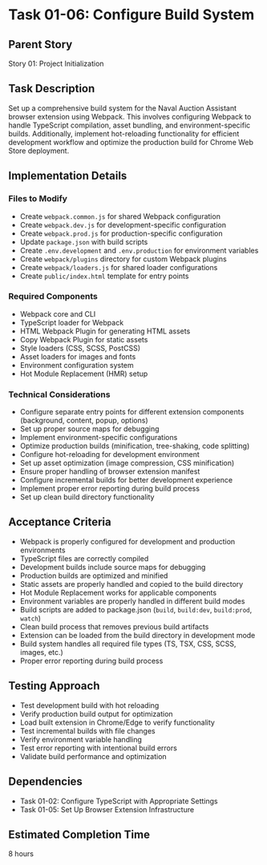 # Task 01-06: Configure Build System

## Parent Story

Story 01: Project Initialization

## Task Description

Set up a comprehensive build system for the Naval Auction Assistant browser extension using Webpack. This involves configuring Webpack to handle TypeScript compilation, asset bundling, and environment-specific builds. Additionally, implement hot-reloading functionality for efficient development workflow and optimize the production build for Chrome Web Store deployment.

## Implementation Details

### Files to Modify

- Create `webpack.common.js` for shared Webpack configuration
- Create `webpack.dev.js` for development-specific configuration
- Create `webpack.prod.js` for production-specific configuration
- Update `package.json` with build scripts
- Create `.env.development` and `.env.production` for environment variables
- Create `webpack/plugins` directory for custom Webpack plugins
- Create `webpack/loaders.js` for shared loader configurations
- Create `public/index.html` template for entry points

### Required Components

- Webpack core and CLI
- TypeScript loader for Webpack
- HTML Webpack Plugin for generating HTML assets
- Copy Webpack Plugin for static assets
- Style loaders (CSS, SCSS, PostCSS)
- Asset loaders for images and fonts
- Environment configuration system
- Hot Module Replacement (HMR) setup

### Technical Considerations

- Configure separate entry points for different extension components (background, content, popup, options)
- Set up proper source maps for debugging
- Implement environment-specific configurations
- Optimize production builds (minification, tree-shaking, code splitting)
- Configure hot-reloading for development environment
- Set up asset optimization (image compression, CSS minification)
- Ensure proper handling of browser extension manifest
- Configure incremental builds for better development experience
- Implement proper error reporting during build process
- Set up clean build directory functionality

## Acceptance Criteria

- Webpack is properly configured for development and production environments
- TypeScript files are correctly compiled
- Development builds include source maps for debugging
- Production builds are optimized and minified
- Static assets are properly handled and copied to the build directory
- Hot Module Replacement works for applicable components
- Environment variables are properly handled in different build modes
- Build scripts are added to package.json (`build`, `build:dev`, `build:prod`, `watch`)
- Clean build process that removes previous build artifacts
- Extension can be loaded from the build directory in development mode
- Build system handles all required file types (TS, TSX, CSS, SCSS, images, etc.)
- Proper error reporting during build process

## Testing Approach

- Test development build with hot reloading
- Verify production build output for optimization
- Load built extension in Chrome/Edge to verify functionality
- Test incremental builds with file changes
- Verify environment variable handling
- Test error reporting with intentional build errors
- Validate build performance and optimization

## Dependencies

- Task 01-02: Configure TypeScript with Appropriate Settings
- Task 01-05: Set Up Browser Extension Infrastructure

## Estimated Completion Time

8 hours
